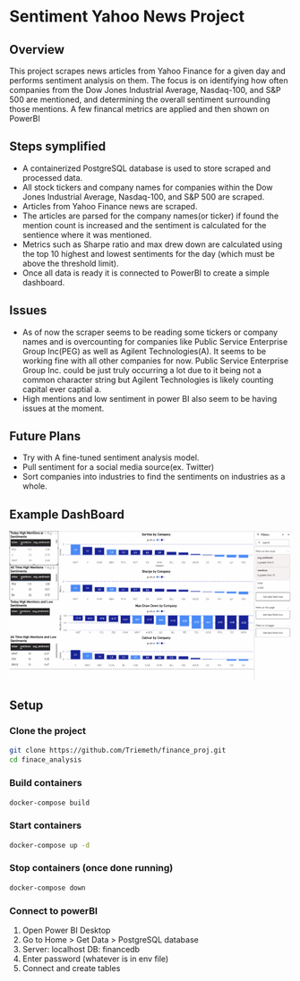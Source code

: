 # Sentiment Yahoo News Project

## Overview
This project scrapes news articles from Yahoo Finance for a given day and performs sentiment analysis on them. The focus is on identifying how often companies from the Dow Jones Industrial Average, Nasdaq-100, and S&P 500 are mentioned, and determining the overall sentiment surrounding those mentions. A few financal metrics are applied and then shown on PowerBI

## Steps symplified
* A containerized PostgreSQL database is used to store scraped and processed data.
* All stock tickers and company names for companies within the Dow Jones Industrial Average, Nasdaq-100, and S&P 500 are scraped.
* Articles from Yahoo Finance news are scraped.
* The articles are parsed for the company names(or ticker) if found the mention count is increased and the sentiment is calculated for the sentience where it was mentioned.
* Metrics such as Sharpe ratio and max drew down are calculated using the top 10 highest and lowest sentiments for the day (which must be above the threshold limit).
* Once all data is ready it is connected to PowerBI to create a simple dashboard.

## Issues
* As of now the scraper seems to be reading some tickers or company names and is overcounting for companies like Public Service Enterprise Group Inc(PEG) as well as Agilent Technologies(A). It seems to be working fine with all other companies for now. Public Service Enterprise Group Inc. could be just truly occurring a lot due to it being not a common character string but Agilent Technologies is likely counting capital ever captial a.
* High mentions and low sentiment in power BI also seem to be having issues at the moment.

## Future Plans
* Try with A fine-tuned sentiment analysis model.
* Pull sentiment for a social media source(ex. Twitter)
* Sort companies into industries to find the sentiments on industries as a whole.
  
## Example DashBoard
![Power BI Dashboard](readme_img/fin_analysis_dash.png)

## Setup
### Clone the project
```bash
git clone https://github.com/Triemeth/finance_proj.git
cd finace_analysis
```
### Build containers
```bash
docker-compose build
```
### Start containers
```bash
docker-compose up -d
```
### Stop containers (once done running) 
```bash
docker-compose down
```
### Connect to powerBI
1. Open Power BI Desktop
2. Go to Home > Get Data > PostgreSQL database
3. Server: localhost DB: financedb
4. Enter password (whatever is in env file)
5. Connect and create tables

